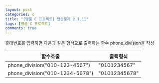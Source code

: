 ```yaml
---
layout: post
categories: c
title: "[명품 C 프로젝트] 연습문제 2.1.11"
tags: [명품 C 프로젝트]
comments: true
---
```


휴대번호를 입력하면 다음과 같은 형식으로 출력하는 함수 phone_division을 작성

|함수호출|출력형식|
|---|---|
|phone_division("010-123-4567")|"0101234567"|
|phone_division("010-1234-5678")|"01012345678"|

<script src="https://gist.github.com/junbly/09ea001efc79e90ee7de4ea2f5fdd3e0.js"></script>
